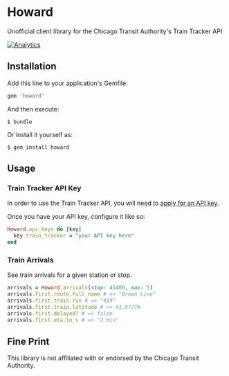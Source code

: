 # Howard

Unofficial client library for the Chicago Transit Authority's Train Tracker API

[![Analytics](https://ga-beacon.appspot.com/UA-43004538-2/matthewpatterson/howard)](https://github.com/igrigorik/ga-beacon)

## Installation

Add this line to your application's Gemfile:

```ruby
gem 'howard'
```

And then execute:

    $ bundle

Or install it yourself as:

    $ gem install howard

## Usage

### Train Tracker API Key

In order to use the Train Tracker API, you will need to [apply for an API key](http://www.transitchicago.com/developers/traintracker.aspx).

Once you have your API key, configure it like so:

```ruby
Howard.api_keys do |key|
  key.train_tracker = "your API key here"
end
```

### Train Arrivals

See train arrivals for a given station or stop.

```ruby
arrivals = Howard.arrivals(stop: 41400, max: 5)
arrivals.first.route.full_name # => "Brown Line"
arrivals.first.train.run # => "419"
arrivals.first.train.latitude # => 41.97776
arrivals.first.delayed? # => false
arrivals.first.eta.to_s # => "2 min"
```

## Fine Print

This library is not affiliated with or endorsed by the Chicago Transit Authority.
